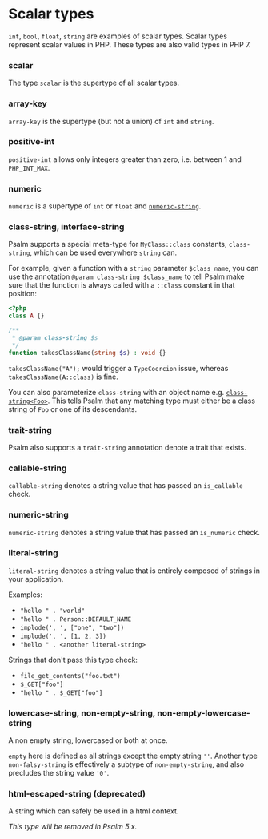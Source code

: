 # Scalar types

`int`, `bool`, `float`, `string` are examples of scalar types. Scalar types represent scalar values in PHP. These types are also valid types in PHP 7.

### scalar

The type `scalar` is the supertype of all scalar types.

### array-key

`array-key` is the supertype (but not a union) of `int` and `string`.

### positive-int

`positive-int` allows only integers greater than zero, i.e. between 1 and `PHP_INT_MAX`.

### numeric

`numeric` is a supertype of `int` or `float` and [`numeric-string`](#numeric-string).

### class-string, interface-string

Psalm supports a special meta-type for `MyClass::class` constants, `class-string`, which can be used everywhere `string` can.

For example, given a function with a `string` parameter `$class_name`, you can use the annotation `@param class-string $class_name` to tell Psalm make sure that the function is always called with a `::class` constant in that position:

```php
<?php
class A {}

/**
 * @param class-string $s
 */
function takesClassName(string $s) : void {}
```

`takesClassName("A");` would trigger a `TypeCoercion` issue, whereas `takesClassName(A::class)` is fine.

You can also parameterize `class-string` with an object name e.g. [`class-string<Foo>`](value_types.md#regular-class-constants). This tells Psalm that any matching type must either be a class string of `Foo` or one of its descendants.

### trait-string

Psalm also supports a `trait-string` annotation denote a trait that exists.

### callable-string

`callable-string` denotes a string value that has passed an `is_callable` check.

### numeric-string

`numeric-string` denotes a string value that has passed an `is_numeric` check.

### literal-string

`literal-string` denotes a string value that is entirely composed of strings in your application.

Examples:

- `"hello " . "world"`
- `"hello " . Person::DEFAULT_NAME`
- `implode(', ', ["one", "two"])`
- `implode(', ', [1, 2, 3])`
- `"hello " . <another literal-string>`

Strings that don't pass this type check:

- `file_get_contents("foo.txt")`
- `$_GET["foo"]`
- `"hello " . $_GET["foo"]`

### lowercase-string, non-empty-string, non-empty-lowercase-string

A non empty string, lowercased or both at once.

`empty` here is defined as all strings except the empty string `''`. Another type `non-falsy-string` is effectively a subtype of `non-empty-string`, and also precludes the string value `'0'`.

### html-escaped-string (deprecated)

A string which can safely be used in a html context.

_This type will be removed in Psalm 5.x._
